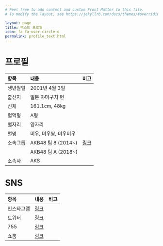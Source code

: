 ```yaml
---
# Feel free to add content and custom Front Matter to this file.
# To modify the layout, see https://jekyllrb.com/docs/themes/#overriding-theme-defaults

layout: page
title: 텍스트 프로필
icon: fa fa-user-circle-o
permalink: profile_text.html
---
```


# 프로필

| 항목          | 내용               | 비고   |
|:-------------|:------------------|:------|
| 생년월일       | 2001년 4월 3일      |       |
| 출신지        | 일본 야마구치 현       |       |
| 신체         | 161.1cm, 48kg       |       |
| 혈액형        | A형                 |       |
| 별자리        | 양자리               |       |
| 별명          | 미우, 미우짱, 미우미우  |       |
| 소속그룹       | AKB48 팀 8 (2014~)  | [링크](https://toyota-team8.jp/member/shitao_miu.php)      |
|              | AKB48 팀 A (2018~)  |       |
| 소속사         | AKS                |       |

# SNS

| 항목          | 내용               | 비고   |
|:-------------|:------------------|:------|
| 인스타그램     | [링크](https://www.instagram.com/miumiu1343/)     |       |
| 트위터        | [링크](https://www.twitter.com/miumiu_0403/)      |       |
| 755         | [링크](https://7gogo.jp/shitao-miu)               |       |
| 쇼룸         | [링크](https://www.showroom-live.com/48_Miu_Shitao)       |       |
